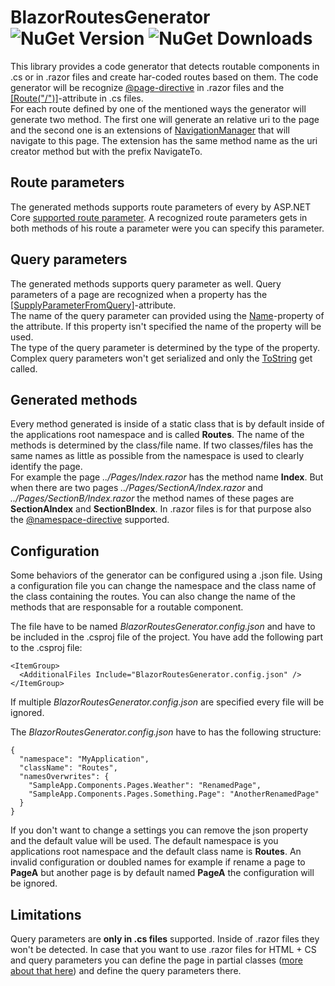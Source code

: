 # BlazorRoutesGenerator ![NuGet Version](https://img.shields.io/nuget/vpre/Suiram1.BlazorRoutesGenerator) ![NuGet Downloads](https://img.shields.io/nuget/dt/Suiram1.BlazorRoutesGenerator)

This library provides a code generator that detects routable components in .cs or in .razor files and create har-coded routes based on them.
The code generator will be recognize [@page-directive](https://learn.microsoft.com/aspnet/core/mvc/views/razor#page) in .razor files and the [[Route("/")]](https://learn.microsoft.com/dotnet/api/microsoft.aspnetcore.components.routeattribute)-attribute in .cs files.\
For each route defined by one of the mentioned ways the generator will generate two method. The first one will generate an relative uri to the page and the second one is an extensions of [NavigationManager](https://learn.microsoft.com/dotnet/api/microsoft.aspnetcore.components.navigationmanager) that will navigate to this page. The extension has the same method name as the uri creator method but with the prefix NavigateTo.

## Route parameters

The generated methods supports route parameters of every by ASP.NET Core [supported route parameter](https://learn.microsoft.com/aspnet/core/blazor/fundamentals/routing#route-constraints). A recognized route parameters gets in both methods of his route a parameter were you can specify this parameter.

## Query parameters

The generated methods supports query parameter as well. Query parameters of a page are recognized when a property has the [[SupplyParameterFromQuery]](https://learn.microsoft.com/dotnet/api/microsoft.aspnetcore.components.supplyparameterfromqueryattribute)-attribute.\
The name of the query parameter can provided using the [Name](https://learn.microsoft.com/dotnet/api/microsoft.aspnetcore.components.supplyparameterfromqueryattribute.name#microsoft-aspnetcore-components-supplyparameterfromqueryattribute-name)-property of the attribute. If this property isn't specified the name of the property will be used.\
The type of the query parameter is determined by the type of the property. Complex query parameters won't get serialized and only the [ToString](https://learn.microsoft.com/dotnet/api/system.object.tostring) get called.

## Generated methods

Every method generated is inside of a static class that is by default inside of the applications root namespace and is called **Routes**. The name of the methods is determined by the class/file name. If two classes/files has the same names as little as possible from the namespace is used to clearly identify the page.\
For example the page *../Pages/Index.razor* has the method name **Index**. But when there are two pages *../Pages/SectionA/Index.razor* and *../Pages/SectionB/Index.razor* the method names of these pages are **SectionAIndex** and **SectionBIndex**. In .razor files is for that purpose also the [@namespace-directive](https://learn.microsoft.com/aspnet/core/mvc/views/razor#namespace) supported.

## Configuration

Some behaviors of the generator can be configured using a .json file. Using a configuration file you can change the namespace and the class name of the class containing the routes.
You can also change the name of the methods that are responsable for a routable component.

The file have to be named *BlazorRoutesGenerator.config.json* and have to be included in the .csproj file of the project. You have add the following part to the .csproj file:
```
<ItemGroup>
  <AdditionalFiles Include="BlazorRoutesGenerator.config.json" />
</ItemGroup>
```
If multiple *BlazorRoutesGenerator.config.json* are specified every file will be ignored.

The *BlazorRoutesGenerator.config.json* have to has the following structure:
```
{
  "namespace": "MyApplication",
  "className": "Routes",
  "namesOverwrites": {
    "SampleApp.Components.Pages.Weather": "RenamedPage",
    "SampleApp.Components.Pages.Something.Page": "AnotherRenamedPage"
  }
}
```
If you don't want to change a settings you can remove the json property and the default value will be used. The default namespace is you applications root namespace and the default class name is **Routes**.
An invalid configuration or doubled names for example if rename a page to **PageA** but another page is by default named **PageA** the configuration will be ignored.

## Limitations

Query parameters are __only in .cs files__ supported. Inside of .razor files they won't be detected. In case that you want to use .razor files for HTML + CS and query parameters you can define the page in partial classes ([more about that here](https://www.pragimtech.com/blog/blazor/Split-razor-component/)) and define the query parameters there.
